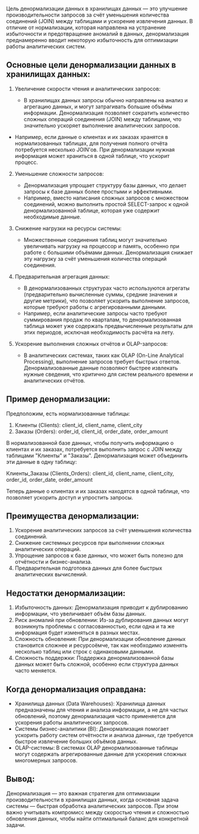 Цель денормализации данных в хранилищах данных — это улучшение производительности запросов за счёт уменьшения количества соединений (JOIN) между таблицами и ускорение извлечения данных. В отличие от нормализации, которая направлена на устранение избыточности и предотвращение аномалий в данных, денормализация преднамеренно вводит некоторую избыточность для оптимизации работы аналитических систем.

## Основные цели денормализации данных в хранилищах данных:
1. Увеличение скорости чтения и аналитических запросов:

    - В хранилищах данных запросы обычно направлены на анализ и агрегацию данных, и могут затрагивать большие объёмы информации. Денормализация позволяет сократить количество сложных операций соединения (JOIN) между таблицами, что значительно ускоряет выполнение аналитических запросов.
 - Например, если данные о клиентах и их заказах хранятся в нормализованных таблицах, для получения полного отчёта потребуется несколько JOIN'ов. При денормализации нужная информация может храниться в одной таблице, что ускорит процесс.
2. Уменьшение сложности запросов:

    - Денормализация упрощает структуру базы данных, что делает запросы к базе данных более простыми и эффективными.
    - Например, вместо написания сложных запросов с множеством соединений, можно выполнить простой SELECT-запрос к одной денормализованной таблице, которая уже содержит необходимые данные.
3. Снижение нагрузки на ресурсы системы:

     - Множественные соединения таблиц могут значительно увеличивать нагрузку на процессор и память, особенно при работе с большими объёмами данных. Денормализация снижает эту нагрузку за счёт уменьшения количества операций соединения.
4. Предварительная агрегация данных:

    - В денормализованных структурах часто используются агрегаты (предварительно вычисленные суммы, средние значения и другие метрики), что позволяет ускорить выполнение запросов, которые требуют работы с агрегированными данными.
    - Например, если аналитические запросы часто требуют суммирования продаж по кварталам, то денормализованная таблица может уже содержать предвычисленные результаты для этих периодов, исключая необходимость расчёта на лету.
5. Ускорение выполнения сложных отчётов и OLAP-запросов:

    - В аналитических системах, таких как OLAP (On-Line Analytical Processing), выполнение запросов требует быстрых ответов. Денормализованные данные позволяют быстрее извлекать нужные сведения, что критично для систем реального времени и аналитических отчётов.
## Пример денормализации:

Предположим, есть нормализованные таблицы:

1. Клиенты (Clients): client_id, client_name, client_city
2. Заказы (Orders): order_id, client_id, order_date, order_amount

В нормализованной базе данных, чтобы получить информацию о клиентах и их заказах, потребуется выполнить запрос с JOIN между таблицами "Клиенты" и "Заказы". Денормализация может объединить эти данные в одну таблицу:

Клиенты_Заказы (Clients_Orders): client_id, client_name, client_city, order_id, order_date, order_amount

Теперь данные о клиентах и их заказах находятся в одной таблице, что позволяет ускорить доступ и упростить запросы.

## Преимущества денормализации:
1. Ускорение аналитических запросов за счёт уменьшения количества соединений.
2. Снижение системных ресурсов при выполнении сложных аналитических операций.
3. Упрощение запросов к базе данных, что может быть полезно для отчётности и бизнес-анализа.
4. Предварительная подготовка данных для более быстрых аналитических вычислений.

## Недостатки денормализации:

1. Избыточность данных: Денормализация приводит к дублированию информации, что увеличивает объём базы данных.
2. Риск аномалий при обновлении: Из-за дублирования данных могут возникнуть проблемы с согласованностью, если одна и та же информация будет изменяться в разных местах.
3. Сложность обновления: При денормализации обновление данных становится сложнее и ресурсоёмче, так как необходимо изменять несколько таблиц или строк с одинаковыми данными.
4. Сложность поддержки: Поддержка денормализованной базы данных может быть сложной, особенно если структура данных часто меняется.

## Когда денормализация оправдана:
- Хранилища данных (Data Warehouses): Хранилища данных предназначены для чтения и анализа информации, а не для частых обновлений, поэтому денормализация часто применяется для ускорения работы аналитических запросов.
- Системы бизнес-аналитики (BI): Денормализация помогает ускорить работу систем отчётности и анализа данных, где требуется быстрое извлечение больших объёмов данных.
- OLAP-системы: В системах OLAP денормализованные таблицы могут содержать агрегированные данные для ускорения сложных многомерных запросов.

## Вывод:

Денормализация — это важная стратегия для оптимизации производительности в хранилищах данных, когда основная задача системы — быстрая обработка аналитических запросов. При этом важно учитывать компромисс между скоростью чтения и сложностью обновления данных, чтобы найти оптимальный баланс для конкретной задачи.